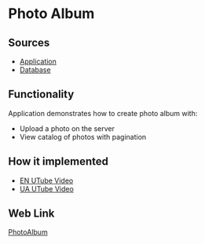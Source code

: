 # Photo Album

## Sources

- [Application](https://github.com/LearnFractal/FractalPlatform/tree/main/FractalPlatform.Examples/Applications/PhotoAlbum/PhotoAlbumApplication.cs)
- [Database](https://github.com/LearnFractal/FractalPlatform/tree/main/FractalPlatform.Examples/Databases/PhotoAlbum)

## Functionality

Application demonstrates how to create photo album with:
- Upload a photo on the server
- View catalog of photos with pagination

## How it implemented

- [EN UTube Video](https://fraplat.com/jupiter/UTube?tag=109)
- [UA UTube Video](https://fraplat.com/jupiter/UTube?tag=209)

## Web Link

[PhotoAlbum](https://fraplat.com/jupiter/?app=PhotoAlbum)

